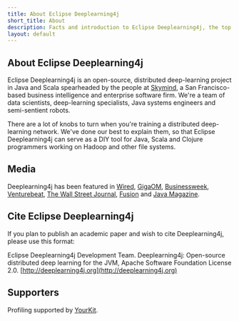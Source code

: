 ```yaml
---
title: About Eclipse Deeplearning4j
short_title: About
description: Facts and introduction to Eclipse Deeplearning4j, the top JVM deep learning framework.
layout: default
---
```


## About Eclipse Deeplearning4j

Eclipse Deeplearning4j is an open-source, distributed deep-learning project in Java and Scala spearheaded by the people at [Skymind](http://www.skymind.ai), a San Francisco-based business intelligence and enterprise software firm. We're a team of data scientists, deep-learning specialists, Java systems engineers and semi-sentient robots.

There are a lot of knobs to turn when you're training a distributed deep-learning network. We've done our best to explain them, so that Eclipse Deeplearning4j can serve as a DIY tool for Java, Scala and Clojure programmers working on Hadoop and other file systems.

## Media

Deeplearning4j has been featured in [Wired](http://www.wired.com/2014/06/skymind-deep-learning/), [GigaOM](http://gigaom.com/2014/06/02/a-startup-called-skymind-launches-pushing-open-source-deep-learning/), [Businessweek](http://www.businessweek.com/articles/2014-06-03/teaching-smaller-companies-how-to-probe-deep-learning-on-their-own), [Venturebeat](http://venturebeat.com/2014/06/02/skymind-launches-with-open-source-plug-and-play-deep-learning-features-for-your-app/), [The Wall Street Journal](http://blogs.wsj.com/cio/2014/06/03/the-morning-download-apple-relies-on-ecosystem-for-innovation/), [Fusion](http://fusion.net/story/177825/privacy-conscious-siris-that-dont-give-up-your-secrets-are-coming/) and [Java Magazine](http://oraclejavamagazine-digital.com/javamagazine/may_june_2015?sub_id=DJ9kzXBnuXELe#pg58).

## Cite Eclipse Deeplearning4j

If you plan to publish an academic paper and wish to cite Deeplearning4j, please use this format:

Eclipse Deeplearning4j Development Team. Deeplearning4j: Open-source distributed deep learning for the JVM, Apache Software Foundation License 2.0. [http://deeplearning4j.org](http://deeplearning4j.org)

## Supporters

Profiling supported by [YourKit](https://www.yourkit.com/).
